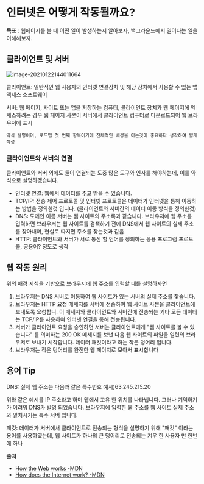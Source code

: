 # 인터넷은 어떻게 작동될까요?

**목표** : 웹페이지를 볼 때 어떤 일이 발생하는지 알아보자, 백그라운드에서 일어나는 일을 이해해보자.



## 클라이언트 및 서버

![image-20210122144011664](C:\Users\dw115\AppData\Roaming\Typora\typora-user-images\image-20210122144011664.png)



클라이언트: 일반적인 웹 사용자의 인터넷 연결장치 및 해당 장치에서 사용할 수 있는 앱 액세스 소프트웨어

서버: 웹 페이지, 사이트 또는 앱을 저장하는 컴퓨터, 클라이언트 장치가 웹 페이지에 엑세스하려는 경우 웹 페이지 사본이 서버에서 클라이언트 컴퓨터로 다운로드되어 웹 브라우저에 표시

```약식 설명이며, 로드맵 첫 번째 항목이기에 전체적인 배경을 아는것이 중요하다 생각하여 짧게 작성```



### 클라이언트와 서버의 연결

클라이언트와 서버 외에도 둘이 연결되는 도중 많은 도구와 인사를 해야하는데, 이를 약식으로 설명하겠습니다.



- 인터넷 연결: 웹에서 데이터를 주고 받을 수 있습니다. 
- TCP/IP: 전송 제어 프로토콜 및 인터넷 프로토콜은 데이터가 인터넷을 통해 이동하는 방법을 정의한것 입니다.   (클라이언트와 서버간의 데이터 이동 방식을 정의한것)
- DNS: 도메인 이름 서버는 웹 사이트의 주소록과 같습니다. 브라우저에 웹 주소를 입력하면 브라우저는 웹 사이트를 검색하기 전에 DNS에서 웹 사이트의 실제 주소를 찾아내며, 현실로 따지면 주소를 찾는것과 같음
- HTTP: 클라이언트와 서버가 서로 통신 할 언어를 정의하는 응용 프로그램 프로토콜,  공용어? 정도로 생각



## 웹 작동 원리

위의 배경 지식을 기반으로 브라우저에 웹 주소를 입력할 때를 설명하자면

1. 브라우저는 DNS 서버로 이동하여 웹 사이트가 있는 서버의 실제 주소를 찾습니다. 
2. 브라우저는 HTTP 요청 메세지를 서버에 전송하여 웹 사이트 사본을 클라이언트에 보내도록 요청합니. 이 메세지와 클라이언트와 서버간에 전송되는 기타 모든 데이터는 TCP/IP를 사용하여 인터넷 연결을 통해 전송됩니다.
3. 서버가 클라이언트 요청을 승인하면 서버는 클라이언트에게 "웹 사이트를 볼 수 있습니다" 를 의미하는 200 OK 메세지를 보낸 다음 웹 사이트의 파일을 일련의 브라우저로 보내기 시작합니다. 데이터 패킷이라고 하는 작은 덩어리 입니다.
4. 브라우저는 작은 덩어리를 완전한 웹 페이지로 모아서 표시합니다



## 용어 Tip

DNS: 실제 웹 주소는 다음과 같은 특수번호 예시)63.245.215.20 

위와 같은 예시를 IP 주소라고 하며 웹에서 고유 한 위치를 나타냅니다. 그러나 기억하기가 어려워 DNS가 발명 되었습니다. 브라우저에 입력한 웹 주소를 웹 사이트 실제 주소와 일치시키는 특수 서버 입니다.



패킷: 데이터가 서버에서 클라이언트로 전송되는 형식을 설명하기 위해 "패킷" 이라는 용어를 사용하였는데, 웹 사이트가 하나의 큰 덩어리로 전송되는 겨우 한 사용자 만 한번에 하나

**출처**

- [How the Web works -MDN](https://developer.mozilla.org/en-US/docs/Learn/Getting_started_with_the_web/How_the_Web_works#dns_explained)
- [How does the Internet work? -MDN](https://developer.mozilla.org/en-US/docs/Learn/Common_questions/How_does_the_Internet_work)



